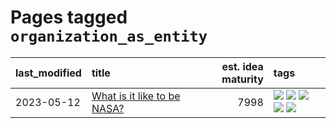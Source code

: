 # Pages tagged `organization_as_entity`

|last_modified|title|est. idea maturity|tags
|:---|:---|---:|:---|
|2023-05-12|[What is it like to be NASA?](../what_is_it_like_to_be_nasa.md)|7998|[![](https://img.shields.io/badge/tag-disunity_of_identity-587798)](../tags/disunity_of_identity.md) [![](https://img.shields.io/badge/tag-organization_as_entity-2c91b4)](../tags/organization_as_entity.md) [![](https://img.shields.io/badge/tag-philosophy-96bcc)](../tags/philosophy.md) [![](https://img.shields.io/badge/tag-society_of_mind-d2ea1b)](../tags/society_of_mind.md) [![](https://img.shields.io/badge/tag-theory_of_mind-dce8fa)](../tags/theory_of_mind.md)|